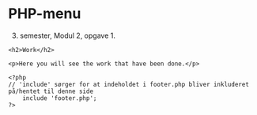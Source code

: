# PHP-menu
3. semester, Modul 2, opgave 1.

<!doctype html>
<html>
<head>
<meta charset="utf-8">
<title>Work</title>
<link rel="stylesheet" type="text/css" href="style.css">
</head>

<body>
	<?php
	// 'include' sørger for at indeholdet i menu.php bliver inkluderet på/hentet til denne side 
		include 'menu.php';
	?>
    
    <h2>Work</h2>
    
    <p>Here you will see the work that have been done.</p>
    
    <?php
	// 'include' sørger for at indeholdet i footer.php bliver inkluderet på/hentet til denne side
		include 'footer.php';
	?>
</body>
</html>
